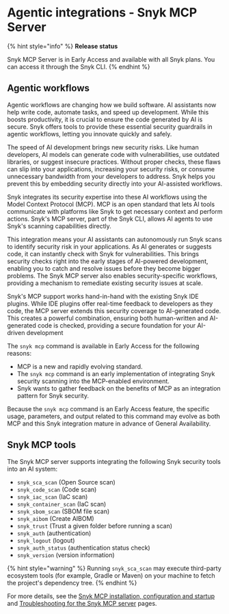 # Agentic integrations - Snyk MCP Server

{% hint style="info" %}
**Release status**&#x20;

Snyk MCP Server is in Early Access and available with all Snyk plans. You can access it through the Snyk CLI.
{% endhint %}

## Agentic workflows

Agentic workflows are changing how we build software. AI assistants now help write code, automate tasks, and speed up development. While this boosts productivity, it is crucial to ensure the code generated by AI is secure. Snyk offers tools to provide these essential security guardrails in agentic workflows, letting you innovate quickly and safely.

The speed of AI development brings new security risks. Like human developers, AI models can generate code with vulnerabilities, use outdated libraries, or suggest insecure practices. Without proper checks, these flaws can slip into your applications, increasing your security risks, or consume unnecessary bandwidth from your developers to address. Snyk helps you prevent this by embedding security directly into your AI-assisted workflows.

Snyk integrates its security expertise into these AI workflows using the Model Context Protocol (MCP). MCP is an open standard that lets AI tools communicate with platforms like Snyk to get necessary context and perform actions. Snyk's MCP server, part of the Snyk CLI, allows AI agents to use Snyk's scanning capabilities directly.

This integration means your AI assistants can autonomously run Snyk scans to identify security risk in your applications. As AI generates or suggests code, it can instantly check with Snyk for vulnerabilities. This brings security checks right into the early stages of AI-powered development, enabling you to catch and resolve issues before they become bigger problems. The Snyk MCP server also enables security-specific workflows, providing a mechanism to remediate existing security issues at scale.

Snyk's MCP support works hand-in-hand with the existing Snyk IDE plugins. While IDE plugins offer real-time feedback to developers as they code, the MCP server extends this security coverage to AI-generated code. This creates a powerful combination, ensuring both human-written and AI-generated code is checked, providing a secure foundation for your AI-driven development

The `snyk mcp` command is available in Early Access for the following reasons:

* MCP is a new and rapidly evolving standard.
* The `snyk mcp` command is an early implementation of integrating Snyk security scanning into the MCP-enabled environment.
* Snyk wants to gather feedback on the benefits of MCP as an integration pattern for Snyk security.

Because the `snyk mcp` command is an Early Access feature, the specific usage, parameters, and output related to this command may evolve as both MCP and this Snyk integration mature in advance of General Availability.

## Snyk MCP tools

The Snyk MCP server supports integrating the following Snyk security tools into an AI system:

* `snyk_sca_scan` (Open Source scan)
* `snyk_code_scan` (Code scan)
* `snyk_iac_scan` (IaC scan)
* `snyk_container_scan` (IaC scan)
* `snyk_sbom_scan` (SBOM file scan)
* `snyk_aibom` (Create AIBOM)
* `snyk_trust` (Trust a given folder before running a scan)
* `snyk_auth` (authentication)
* `snyk_logout` (logout)
* `snyk_auth_status` (authentication status check)
* `snyk_version` (version information)

{% hint style="warning" %}
Running `snyk_sca_scan` may execute third-party ecosystem tools (for example, Gradle or Maven) on your machine to fetch the project's dependency tree.
{% endhint %}

For more details, see the [Snyk MCP installation, configuration and startup](snyk-mcp-installation-configuration-and-startup.md) and [Troubleshooting for the Snyk MCP server](troubleshooting-for-the-snyk-mcp-server.md) pages.
